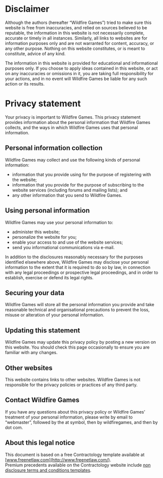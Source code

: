 Disclaimer
==========

Although the authors (hereafter “Wildfire Games”) tried to make sure this website is free from inaccuracies, and relied on sources believed to be reputable, the information in this website is not necessarily complete, accurate or timely in all instances. Similarly, all links to websites are for information purposes only and are not warranted for content, accuracy, or any other purpose. Nothing on this website constitutes, or is meant to constitute, advice of any kind.

The information in this website is provided for educational and informational purposes only. If you choose to apply ideas contained in this website, or act on any inaccuracies or omissions in it, you are taking full responsibility for your actions, and in no event will Wildfire Games be liable for any such action or its results.

Privacy statement
=================

Your privacy is important to Wildfire Games. This privacy statement provides information about the personal information that Wildfire Games collects, and the ways in which Wildfire Games uses that personal information.

Personal information collection
-------------------------------

Wildfire Games may collect and use the following kinds of personal information:

* information that you provide using for the purpose of registering with the website;
* information that you provide for the purpose of subscribing to the website services (including forums and mailing lists); and
* any other information that you send to Wildfire Games.

Using personal information
--------------------------

Wildfire Games may use your personal information to:

* administer this website;
* personalize the website for you;
* enable your access to and use of the website services;
* send you informational communications via e-mail.

In addition to the disclosures reasonably necessary for the purposes identified elsewhere above, Wildfire Games may disclose your personal information to the extent that it is required to do so by law, in connection with any legal proceedings or prospective legal proceedings, and in order to establish, exercise or defend its legal rights.

Securing your data
------------------

Wildfire Games will store all the personal information you provide and take reasonable technical and organisational precautions to prevent the loss, misuse or alteration of your personal information.

Updating this statement
-----------------------

Wildfire Games may update this privacy policy by posting a new version on this website. You should check this page occasionally to ensure you are familiar with any changes.

Other websites
--------------

This website contains links to other websites. Wildfire Games is not responsible for the privacy policies or practices of any third party.

Contact Wildfire Games
----------------------

If you have any questions about this privacy policy or Wildfire Games’ treatment of your personal information, please write by email to “webmaster”, followed by the at symbol, then by wildfiregames, and then by dot com.

About this legal notice
-----------------------

This document is based on a free Contractology template available at [www.freenetlaw.com](http://www.freenetlaw.com/).  
Premium precedents available on the Contractology website include [non disclosure terms and conditions templates](http://www.contractology.com/precedents/non-disclosure-agreement.html).